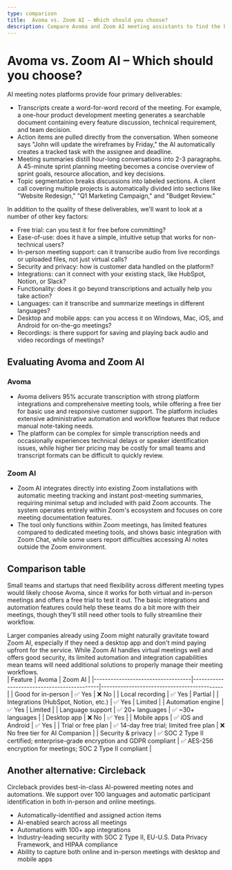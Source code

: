```yaml
---
type: comparison
title:  Avoma vs. Zoom AI – Which should you choose?
description: Compare Avoma and Zoom AI meeting assistants to find the best solution for your needs. See key features, pricing, and discover Circleback as an alternative option.
---
```


# Avoma vs. Zoom AI – Which should you choose?  
AI meeting notes platforms provide four primary deliverables:  
  
* Transcripts create a word-for-word record of the meeting. For example, a one-hour product development meeting generates a searchable document containing every feature discussion, technical requirement, and team decision.  
* Action items are pulled directly from the conversation. When someone says "John will update the wireframes by Friday," the AI automatically creates a tracked task with the assignee and deadline.  
* Meeting summaries distill hour-long conversations into 2-3 paragraphs. A 45-minute sprint planning meeting becomes a concise overview of sprint goals, resource allocation, and key decisions.  
* Topic segmentation breaks discussions into labeled sections. A client call covering multiple projects is automatically divided into sections like "Website Redesign," "Q1 Marketing Campaign," and "Budget Review."  
  
In addition to the quality of these deliverables, we'll want to look at a number of other key factors:  
  
* Free trial: can you test it for free before committing?  
* Ease-of-use: does it have a simple, intuitive setup that works for non-technical users?  
* In-person meeting support: can it transcribe audio from live recordings or uploaded files, not just virtual calls?  
* Security and privacy: how is customer data handled on the platform?  
* Integrations: can it connect with your existing stack, like HubSpot, Notion, or Slack?  
* Functionality: does it go beyond transcriptions and actually help you take action?  
* Languages: can it transcribe and summarize meetings in different languages?  
* Desktop and mobile apps: can you access it on Windows, Mac, iOS, and Android for on-the-go meetings?  
* Recordings: is there support for saving and playing back audio and video recordings of meetings?    
## Evaluating Avoma and Zoom AI  
### Avoma
* Avoma delivers 95% accurate transcription with strong platform integrations and comprehensive meeting tools, while offering a free tier for basic use and responsive customer support. The platform includes extensive administrative automation and workflow features that reduce manual note-taking needs.
* The platform can be complex for simple transcription needs and occasionally experiences technical delays or speaker identification issues, while higher tier pricing may be costly for small teams and transcript formats can be difficult to quickly review.

### Zoom AI
* Zoom AI integrates directly into existing Zoom installations with automatic meeting tracking and instant post-meeting summaries, requiring minimal setup and included with paid Zoom accounts. The system operates entirely within Zoom's ecosystem and focuses on core meeting documentation features.
* The tool only functions within Zoom meetings, has limited features compared to dedicated meeting tools, and shows basic integration with Zoom Chat, while some users report difficulties accessing AI notes outside the Zoom environment.  
## Comparison table    
Small teams and startups that need flexibility across different meeting types would likely choose Avoma, since it works for both virtual and in-person meetings and offers a free trial to test it out. The basic integrations and automation features could help these teams do a bit more with their meetings, though they'll still need other tools to fully streamline their workflow.

Larger companies already using Zoom might naturally gravitate toward Zoom AI, especially if they need a desktop app and don't mind paying upfront for the service. While Zoom AI handles virtual meetings well and offers good security, its limited automation and integration capabilities mean teams will need additional solutions to properly manage their meeting workflows.  
| Feature                           | Avoma                                      | Zoom AI                                    |
|-----------------------------------|--------------------------------------------|--------------------------------------------|
| Good for in-person                | ✅ Yes                                      | ❌ No                                       |
| Local recording                   | ✅ Yes                                      | Partial                                    |
| Integrations (HubSpot, Notion, etc.) | ✅ Yes                                      | Limited                                    |
| Automation engine                 | ✅ Yes                                      | Limited                                    |
| Language support                  | ✅ 20+ languages                           | ✅ ~30+ languages                          |
| Desktop app                       | ❌ No                                       | ✅ Yes                                      |
| Mobile apps                       | ✅ iOS and Android                         | ✅ Yes                                      |
| Trial or free plan                | ✅ 14-day free trial; limited free plan    | ❌ No free tier for AI Companion           |
| Security & privacy                | ✅ SOC 2 Type II certified; enterprise-grade encryption and GDPR compliant | ✅ AES-256 encryption for meetings; SOC 2 Type II compliant |  
## Another alternative: Circleback  
Circleback provides best-in-class AI-powered meeting notes and automations. We support over 100 languages and automatic participant identification in both in-person and online meetings.  
  
* Automatically-identified and assigned action items  
* AI-enabled search across all meetings  
* Automations with 100+ app integrations  
* Industry-leading security with SOC 2 Type II, EU-U.S. Data Privacy Framework, and HIPAA compliance  
* Ability to capture both online and in-person meetings with desktop and mobile apps  